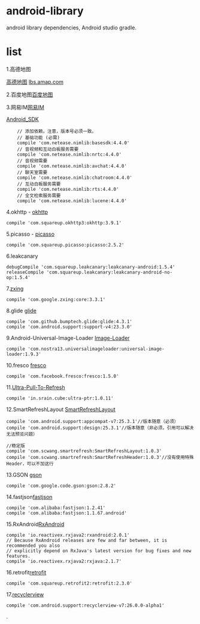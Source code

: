 # android-library
android library dependencies, Android studio gradle.

# list

1.高德地图

[高德地图](https://github.com/xhp/android-library/blob/master/library/doc/amap.md)
[lbs.amap.com](http://lbs.amap.com/api/android-sdk/guide/create-project/android-studio-create-project)

2.百度地图[百度地图](http://lbsyun.baidu.com/)



3.网易IM[网易IM](http://dev.netease.im/)

[Android_SDK](https://github.com/netease-im/NIM_Android_SDK)

```
    // 添加依赖。注意，版本号必须一致。
    // 基础功能 (必需)
    compile 'com.netease.nimlib:basesdk:4.4.0'
    // 音视频和互动白板服务需要
    compile 'com.netease.nimlib:nrtc:4.4.0'
    // 音视频需要
    compile 'com.netease.nimlib:avchat:4.4.0'
    // 聊天室需要
    compile 'com.netease.nimlib:chatroom:4.4.0'
    // 互动白板服务需要
    compile 'com.netease.nimlib:rts:4.4.0'
    // 全文检索服务需要
    compile 'com.netease.nimlib:lucene:4.4.0'
```

4.okhttp - [okhttp](https://github.com/square/okhttp.git)


```
compile 'com.squareup.okhttp3:okhttp:3.9.1'
```
5.picasso - [picasso](https://github.com/square/picasso.git)
 
```
compile 'com.squareup.picasso:picasso:2.5.2'
```
6.leakcanary

```
debugCompile 'com.squareup.leakcanary:leakcanary-android:1.5.4'
releaseCompile 'com.squareup.leakcanary:leakcanary-android-no-op:1.5.4'
```

7.[zxing](https://github.com/zxing/zxing.git)

```
compile 'com.google.zxing:core:3.3.1'
```
8.glide [glide](https://github.com/bumptech/glide.git)
```
compile 'com.github.bumptech.glide:glide:4.3.1'
compile 'com.android.support:support-v4:23.3.0'
```

9.Android-Universal-Image-Loader [Image-Loader](https://github.com/nostra13/Android-Universal-Image-Loader.git)

```
compile 'com.nostra13.universalimageloader:universal-image-loader:1.9.3'
```
10.fresco [fresco](https://github.com/facebook/fresco.git)

```
compile 'com.facebook.fresco:fresco:1.5.0'
```
11.[Ultra-Pull-To-Refresh](https://github.com/liaohuqiu/android-Ultra-Pull-To-Refresh.git)
```
compile 'in.srain.cube:ultra-ptr:1.0.11'
```
12.SmartRefreshLayout [SmartRefreshLayout](https://github.com/scwang90/SmartRefreshLayout.git)
```
compile 'com.android.support:appcompat-v7:25.3.1'//版本随意（必须）
compile 'com.android.support:design:25.3.1'//版本随意（非必须，引用可以解决无法预览问题）

//稳定版
compile 'com.scwang.smartrefresh:SmartRefreshLayout:1.0.3'
compile 'com.scwang.smartrefresh:SmartRefreshHeader:1.0.3'//没有使用特殊Header，可以不加这行
```
13.GSON [gson](https://github.com/google/gson.git)
```
compile 'com.google.code.gson:gson:2.8.2'
```

14.fastjson[fastjson](https://github.com/alibaba/fastjson.git)

```
compile 'com.alibaba:fastjson:1.2.41'
compile 'com.alibaba:fastjson:1.1.67.android'
```
15.RxAndroid[RxAndroid](https://github.com/ReactiveX/RxAndroid.git)
```
compile 'io.reactivex.rxjava2:rxandroid:2.0.1'
// Because RxAndroid releases are few and far between, it is recommended you also
// explicitly depend on RxJava's latest version for bug fixes and new features.
compile 'io.reactivex.rxjava2:rxjava:2.1.7'
```
16.retrofit[retrofit](https://github.com/square/retrofit.git)
```
compile 'com.squareup.retrofit2:retrofit:2.3.0'
```
17.[recyclerview]()


    compile 'com.android.support:recyclerview-v7:26.0.0-alpha1'

.